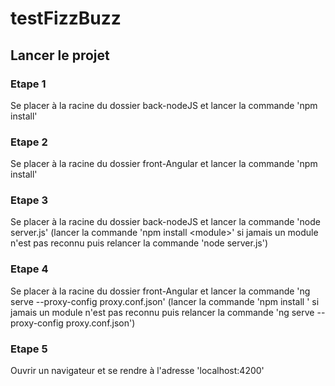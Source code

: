 # testFizzBuzz

## Lancer le projet 

### Etape 1 
Se placer à la racine du dossier back-nodeJS et lancer la commande 'npm install'

### Etape 2 
Se placer à la racine du dossier front-Angular et lancer la commande 'npm install'

### Etape 3
Se placer à la racine du dossier back-nodeJS et lancer la commande 'node server.js' (lancer la commande 'npm install \<module\>' si jamais un module n'est pas reconnu puis relancer la commande 'node server.js')
  
### Etape 4
Se placer à la racine du dossier front-Angular et lancer la commande 'ng serve --proxy-config proxy.conf.json' (lancer la commande 'npm install <module>' si jamais un module n'est pas reconnu puis relancer la commande 'ng serve --proxy-config proxy.conf.json')

### Etape 5
Ouvrir un navigateur et se rendre à l'adresse 'localhost:4200'
